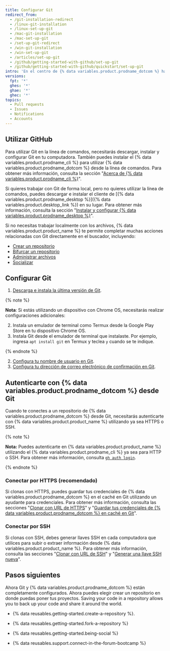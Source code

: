```yaml
---
title: Configurar Git
redirect_from:
  - /git-installation-redirect
  - /linux-git-installation
  - /linux-set-up-git
  - /mac-git-installation
  - /mac-set-up-git
  - /set-up-git-redirect
  - /win-git-installation
  - /win-set-up-git
  - /articles/set-up-git
  - /github/getting-started-with-github/set-up-git
  - /github/getting-started-with-github/quickstart/set-up-git
intro: 'En el centro de {% data variables.product.prodname_dotcom %} hay un sistema de control de versión de código abierto (VCS) llamado Git. Git es responsable de todo lo relacionado con {% data variables.product.prodname_dotcom %} que suceda de forma local en tu computadora.'
versions:
  fpt: '*'
  ghes: '*'
  ghae: '*'
  ghec: '*'
topics:
  - Pull requests
  - Issues
  - Notifications
  - Accounts
---
```


## Utilizar GitHub

Para utilizar Git en la línea de comandos, necesitarás descargar, instalar y configurar Git en tu computadora. También puedes instalar el {% data variables.product.prodname_cli %} para utilizar {% data variables.product.prodname_dotcom %} desde la línea de comandos. Para obtener más información, consulta la sección "[Acerca de {% data variables.product.prodname_cli %}](/github-cli/github-cli/about-github-cli)".

Si quieres trabajar con Git de forma local, pero no quieres utilizar la línea de comandos, puedes descargar e instalar el cliente de [{% data variables.product.prodname_desktop %}]({% data variables.product.desktop_link %}) en su lugar.  Para obtener más información, consulta la sección "[Instalar y configurar {% data variables.product.prodname_desktop %}](/desktop/installing-and-configuring-github-desktop/)".

Si no necesitas trabajar localmente con los archivos, {% data variables.product.product_name %} te permite completar muchas acciones relacionadas con Git directamente en el buscador, incluyendo:

- [Crear un repositorio](/articles/create-a-repo)
- [Bifurcar un repositorio](/articles/fork-a-repo)
- [Administrar archivos](/repositories/working-with-files/managing-files)
- [Socializar](/articles/be-social)

## Configurar Git

1. [Descarga e instala la última versión de Git](https://git-scm.com/downloads).

{% note %}

**Nota**: Si estás utilizando un dispositivo con Chrome OS, necesitarás realizar configuraciones adicionales:

2. Instala un emulador de terminal como Termux desde la Google Play Store en tu dispositivo Chrome OS.
3. Instala Git desde el emulador de terminal que instalaste. Por ejemplo, ingresa `apt install git` en Termux y teclea `y` cuando se te indique.

{% endnote %}

2. [Configura tu nombre de usuario en Git](/github/getting-started-with-github/setting-your-username-in-git).
3. [Configura tu dirección de correo electrónico de confirmación en Git](/articles/setting-your-commit-email-address).

## Autenticarte con {% data variables.product.prodname_dotcom %} desde Git

Cuando te conectes a un repositorio de {% data variables.product.prodname_dotcom %} desde Git, necesitarás autenticarte con {% data variables.product.product_name %} utilizando ya sea HTTPS o SSH.

{% note %}

**Nota:** Puedes autenticarte en {% data variables.product.product_name %} utilizando el {% data variables.product.prodname_cli %} ya sea para HTTP o SSH. Para obtener más información, consulta [`gh auth login`](https://cli.github.com/manual/gh_auth_login).

{% endnote %}

### Conectar por HTTPS (recomendado)

Si clonas con HTTPS, puedes guardar tus credenciales de {% data variables.product.prodname_dotcom %} en el caché en Git utilizando un ayudante para credenciales. Para obtener más información, consulta las secciones "[Clonar con URL de HTTPS](/github/getting-started-with-github/about-remote-repositories/#cloning-with-https-urls)" y "[Guardar tus credenciales de {% data variables.product.prodname_dotcom %} en caché en Git](/github/getting-started-with-github/caching-your-github-credentials-in-git)".

### Conectar por SSH

Si clonas con SSH, debes generar llaves SSH en cada computadora que utilices para subir o extraer información desde {% data variables.product.product_name %}. Para obtener más información, consulta las secciones "[Clonar con URL de SSH](/github/getting-started-with-github/about-remote-repositories/#cloning-with-ssh-urls)" y "[Generar una llave SSH nueva](/articles/generating-a-new-ssh-key-and-adding-it-to-the-ssh-agent)".

## Pasos siguientes

Ahora Git y {% data variables.product.prodname_dotcom %} están completamente configurados. Ahora puedes elegir crear un repositorio en donde puedas poner tus proyectos. Saving your code in a repository allows you to back up your code and share it around the world.

* {% data reusables.getting-started.create-a-repository %}.

* {% data reusables.getting-started.fork-a-repository %}

* {% data reusables.getting-started.being-social %}


* {% data reusables.support.connect-in-the-forum-bootcamp %}
